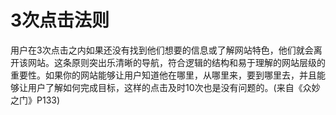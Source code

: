 # 3次点击法则

用户在3次点击之内如果还没有找到他们想要的信息或了解网站特色，他们就会离开该网站。这条原则突出乐清晰的导航，符合逻辑的结构和易于理解的网站层级的重要性。如果你的网站能够让用户知道他在哪里，从哪里来，要到哪里去，并且能够让用户了解如何完成目标，这样的点击及时10次也是没有问题的。(来自《众妙之门》P133)
